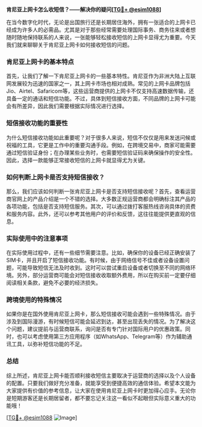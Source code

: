 **肯尼亚上网卡怎么收短信？——解决你的疑问[[TG💪+ @esim1088](https://t.me/s/esim1088)]**

在当今数字化时代，无论是出国旅行还是长期居住海外，拥有一张适合的上网卡已经成为许多人的必需品。尤其是对于那些经常需要处理国际事务、商务往来或者想随时随地保持联系的人来说，一张能够轻松接收短信的上网卡显得尤为重要。今天我们就来聊聊关于肯尼亚上网卡如何接收短信的问题。

### 肯尼亚上网卡的基本特点

首先，让我们了解一下肯尼亚上网卡的一些基本特性。肯尼亚作为非洲大陆上互联网发展较为迅速的国家之一，其上网卡市场也相对成熟。常见的上网卡品牌包括Jio、Airtel、Safaricom等，这些运营商提供的上网卡不仅支持高速数据传输，还具备一定的通话和短信功能。不过，具体到短信接收方面，不同品牌的上网卡可能会有所差异，因此我们需要根据实际情况进行选择。

### 短信接收功能的重要性

为什么短信接收功能如此重要呢？对于很多人来说，短信不仅仅是用来发送问候或祝福的工具，它更是工作中的重要沟通手段。例如，在跨境交易中，商家可能需要通过短信验证身份；在办理某些业务时，也需要短信验证码来确保操作的安全性。因此，选择一款能够正常接收短信的上网卡就显得尤为关键。

### 如何判断上网卡是否支持短信接收？

那么，我们应该如何判断一张肯尼亚上网卡是否支持短信接收呢？首先，查看运营商官网上的产品介绍是一个不错的选择。大多数正规运营商都会明确标注其产品的各项功能，包括是否支持短信服务。其次，可以通过拨打客服热线咨询具体的资费和服务内容。此外，还可以参考其他用户的评价和反馈，这往往能提供更直观的信息。

### 实际使用中的注意事项

在实际使用过程中，还有一些细节需要注意。比如，确保你的设备已经正确安装了SIM卡，并且开启了短信接收功能。有时候，由于网络信号不佳或者设备设置问题，可能导致短信无法及时收到。这时可以尝试重启设备或者切换至不同的网络环境。另外，部分运营商可能会对短信接收收取额外费用，所以在购买前一定要仔细阅读相关条款，避免不必要的经济损失。

### 跨境使用的特殊情况

如果你是在国外使用肯尼亚上网卡，那么短信接收可能会遇到一些特殊情况。由于涉及到国际漫游，有时候短信可能会延迟到达，甚至出现丢失的情况。为了解决这个问题，建议提前与运营商联系，询问是否有专门针对国际用户的优惠政策。同时，也可以考虑使用第三方应用程序（如WhatsApp、Telegram等）作为辅助通讯工具，以弥补短信功能的不足。

### 总结

综上所述，肯尼亚上网卡能否顺利接收短信主要取决于运营商的选择以及个人设备的配置。只要我们做好充分准备，就能享受到便捷高效的通信体验。希望本文能为大家提供有价值的参考信息，让大家在使用肯尼亚上网卡时更加得心应手。无论你是短期游客还是长期居留者，都不要忘记关注这一看似不起眼但实际意义重大的功能哦！

[[TG💪+ @esim1088](https://t.me/s/esim1088) ![Image](https://i.postimg.cc/4NQfJmqS/Snipaste-2025-05-13-00-14-12.png)]